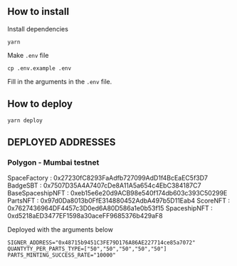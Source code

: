 
## How to install
Install dependencies
```
yarn
```
Make `.env` file
```
cp .env.example .env
```
Fill in the arguments in the `.env` file. 

## How to deploy
```
yarn deploy
```

## DEPLOYED ADDRESSES

### Polygon - Mumbai testnet

SpaceFactory : 0x27230fC8293FaAdfb727099AdD1f4BcEaEC5f3D7
BadgeSBT : 0x7507D35A4A7407cDe8A11A5a654c4EbC384187C7
BaseSpaceshipNFT : 0xeb15e6e20d9ACB98e540f174db603c393C50299E
PartsNFT : 0x97d0Da8013b0FfE314880452AdbA497b5D11Eab4
ScoreNFT : 0x7627436964DF4457c3D0ed6A80D586a1e0b53f15
SpaceshipNFT : 0xd5218aED3477EF1598a30aceFF9685376b429aF8

Deployed with the arguments below
```
SIGNER_ADDRESS="0x48715b9451C3FE79D176A86AE227714ce85a7072"
QUANTYTY_PER_PARTS_TYPE=["50","50","50","50","50"]
PARTS_MINTING_SUCCESS_RATE="10000"
```